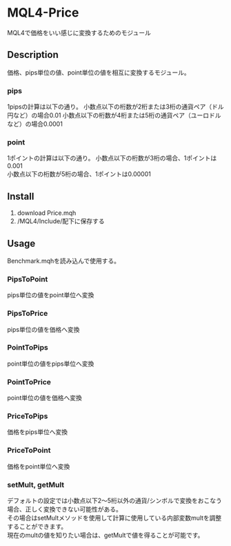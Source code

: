 # MQL4-Price
MQL4で価格をいい感じに変換するためのモジュール


## Description
価格、pips単位の値、point単位の値を相互に変換するモジュール。  

### pips
1pipsの計算は以下の通り。
小数点以下の桁数が2桁または3桁の通貨ペア（ドル円など）の場合0.01
小数点以下の桁数が4桁または5桁の通貨ペア（ユーロドルなど）の場合0.0001

### point
1ポイントの計算は以下の通り。
小数点以下の桁数が3桁の場合、1ポイントは0.001  
小数点以下の桁数が5桁の場合、1ポイントは0.00001


## Install
1. download Price.mqh
2. /MQL4/Include/配下に保存する


## Usage
Benchmark.mqhを読み込んで使用する。  

### PipsToPoint
pips単位の値をpoint単位へ変換  

### PipsToPrice
pips単位の値を価格へ変換  

### PointToPips
point単位の値をpips単位へ変換  

### PointToPrice
point単位の値を価格へ変換  

### PriceToPips
価格をpips単位へ変換  

### PriceToPoint
価格をpoint単位へ変換  

### setMult, getMult
デフォルトの設定では小数点以下2～5桁以外の通貨/シンボルで変換をおこなう場合、正しく変換できない可能性がある。  
その場合はsetMultメソッドを使用して計算に使用している内部変数multを調整することができます。  
現在のmultの値を知りたい場合は、getMultで値を得ることが可能です。  
